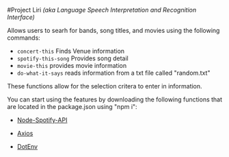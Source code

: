 
#Project Liri
*(aka Language Speech Interpretation and Recognition Interface)*

Allows users to searh for bands, song titles, and movies using the following commands:

   * `concert-this`
        Finds Venue information
   * `spotify-this-song`
        Provides song detail
   * `movie-this`
        provides movie information
   * `do-what-it-says`
        reads information from a txt file called "random.txt"

These functions allow for the selection critera to enter in information.

You can start using the features by downloading the following functions that are located in the package.json using "npm i":

   * [Node-Spotify-API](https://www.npmjs.com/package/node-spotify-api)

   * [Axios](https://www.npmjs.com/package/axios)

   * [DotEnv](https://www.npmjs.com/package/dotenv)

